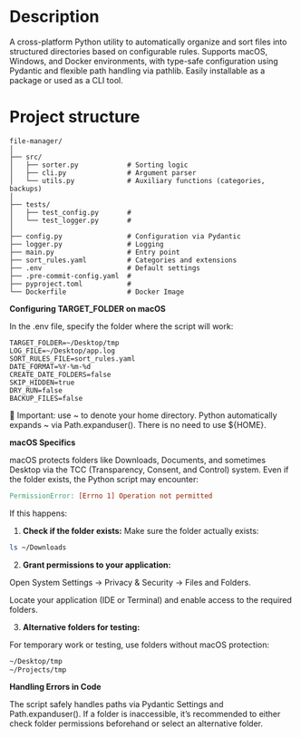 # Description
A cross-platform Python utility to automatically organize and sort files into
structured directories based on configurable rules.
Supports macOS, Windows, and Docker environments, with type-safe configuration
using Pydantic and flexible path handling via pathlib.
Easily installable as a package or used as a CLI tool.

# Project structure

```
file-manager/
│
├── src/
│   ├── sorter.py            # Sorting logic
│   ├── cli.py               # Argument parser
│   └── utils.py             # Auxiliary functions (categories, backups)
│
├── tests/
│   ├── test_config.py       #
│   └── test_logger.py       #
│
├── config.py                # Configuration via Pydantic
├── logger.py                # Logging
├── main.py                  # Entry point
├── sort_rules.yaml          # Categories and extensions
├── .env                     # Default settings
├── .pre-commit-config.yaml  #
├── pyproject.toml           #
└── Dockerfile               # Docker Image
```
**Configuring TARGET_FOLDER on macOS**

In the .env file, specify the folder where the script will work:

```env
TARGET_FOLDER=~/Desktop/tmp
LOG_FILE=~/Desktop/app.log
SORT_RULES_FILE=sort_rules.yaml
DATE_FORMAT=%Y-%m-%d
CREATE_DATE_FOLDERS=false
SKIP_HIDDEN=true
DRY_RUN=false
BACKUP_FILES=false
```

🔹 Important: use ~ to denote your home directory. Python automatically expands ~ via Path.expanduser(). There is no need to use ${HOME}.

**macOS Specifics**

macOS protects folders like Downloads, Documents, and sometimes Desktop via the TCC (Transparency, Consent, and Control) system. Even if the folder exists, the Python script may encounter:

```makefile
PermissionError: [Errno 1] Operation not permitted
```


If this happens:

1. **Check if the folder exists:**
Make sure the folder actually exists:

```bash
ls ~/Downloads
```

2. **Grant permissions to your application:**

Open System Settings → Privacy & Security → Files and Folders.

Locate your application (IDE or Terminal) and enable access to the required folders.

3. **Alternative folders for testing:**

For temporary work or testing, use folders without macOS protection:

```bash
~/Desktop/tmp
~/Projects/tmp
```


**Handling Errors in Code**

The script safely handles paths via Pydantic Settings and Path.expanduser().
If a folder is inaccessible, it’s recommended to either check folder permissions beforehand or select an alternative folder.
